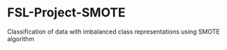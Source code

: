 # FSL-Project-SMOTE
Classification of data with imbalanced class representations  using SMOTE algorithm
